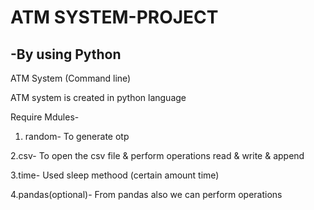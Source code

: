 # ATM SYSTEM-PROJECT
## -By using Python

ATM System (Command line)

ATM system is created in python language

Require Mdules-

1. random-
   To generate otp
    
2.csv-
    To open the csv file & perform operations read & write & append
    
3.time-
    Used sleep methood (certain amount time)
    
4.pandas(optional)-
    From pandas also we can perform operations
